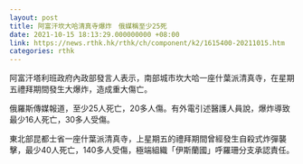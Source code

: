 ```yaml
---
layout: post
title: 阿富汗坎大哈清真寺爆炸　俄媒稱至少25死
date: 2021-10-15 18:13:29.000000000 +08:00
link: https://news.rthk.hk/rthk/ch/component/k2/1615400-20211015.htm
categories: rthk
---
```


阿富汗塔利班政府內政部發言人表示，南部城市坎大哈一座什葉派清真寺，在星期五禮拜期間發生大爆炸，造成重大傷亡。

俄羅斯傳媒報道，至少25人死亡，20多人傷。有外電引述醫護人員說，爆炸導致最少16人死亡，30多人受傷。

東北部昆都士省一座什葉派清真寺，上星期五的禮拜期間曾經發生自殺式炸彈襲擊，最少40人死亡，140多人受傷，極端組織「伊斯蘭國」呼羅珊分支承認責任。
